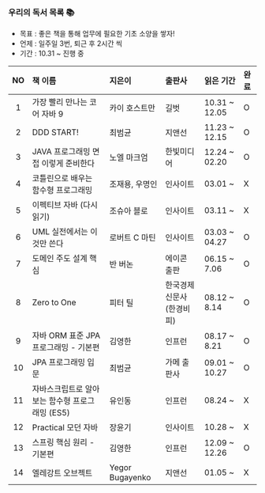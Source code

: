 ### 우리의 독서 목록 :books:
* 목표 : 좋은 책을 통해 업무에 필요한 기초 소양을 쌓자!
* 언제 : 일주일 3번, 퇴근 후 2시간 씩
* 기간 : 10.31 ~ 진행 중

|NO|책 이름|지은이|출판사|읽은 기간|완료|
|:---:|:---|:---|:---|:---|:---|
|1|가장 빨리 만나는 코어 자바 9|카이 호스트만|길벗|10.31 ~ 12.05|O|
|2|DDD START!|최범균|지앤선|11.23 ~ 12.15|O|
|3|JAVA 프로그래밍 면접 이렇게 준비한다|노엘 마크엄|한빛미디어|12.24 ~ 02.20|O|
|4|코틀린으로 배우는 함수형 프로그래밍|조재용, 우명인|인사이트|03.01 ~ |X|
|5|이펙티브 자바 (다시 읽기)|조슈아 블로|인사이트|03.11 ~ |X|
|6|UML 실전에서는 이것만 쓴다|로버트 C 마틴|인사이트|03.03 ~ 04.27 |O|
|7|도메인 주도 설계 핵심|반 버논|에이콘 출판|06.15 ~ 7.06|O|
|8|Zero to One|피터 틸|한국경제신문사(한경비피)|08.12 ~ 8.14|O|
|9|자바 ORM 표준 JPA 프로그래밍 - 기본편|김영한|인프런|08.17 ~ 8.21|O|
|10|JPA 프로그래밍 입문|최범균|가메 출판사|09.01 ~ 10.27|O|
|11|자바스크립트로 알아보는 함수형 프로그래밍 (ES5)|유인동|인프런|08.24 ~ |X|
|12|Practical 모던 자바|장윤기|인사이트|10.28 ~ |X|
|13|스프링 핵심 원리 - 기본편|김영한|인프런|12.09 ~ 12.26|O|
|14|엘레강트 오브젝트|Yegor Bugayenko|지앤선|01.05 ~ |X|

